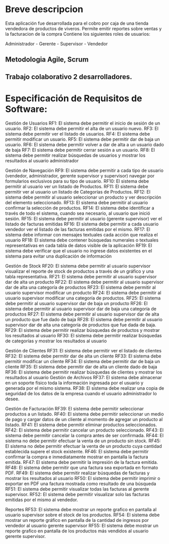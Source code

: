 # Breve descripcion
Esta aplicación fue desarrollada para el cobro por caja de una tienda vendedora de productos de viveros.
Permite emitir reportes sobre ventas y la facturacion de la compra
Contiene los siguientes roles de usuarios:

Administrador - Gerente - Supervisor - Vendedor 

## Metodologia Agile, Scrum
## Trabajo colaborativo 2 desarrolladores.

# Especificación de Requisitos de Software:

Gestión de Usuarios
RF1: El sistema debe permitir el inicio de sesión de un usuario.
RF2: El sistema debe permitir el alta de un usuario nuevo.
RF3: El sistema debe permitir ver el listado de usuarios.
RF4: El sistema debe permitir modificar un usuario.
RF5: El sistema debe permitir dar de baja un usuario.
RF6: El sistema debe permitir volver a dar de alta a un usuario dado de baja
RF7: El sistema debe permitir cerrar sesión a un usuario.
RF8: El sistema debe permitir realizar búsquedas de usuarios y mostrar los resultados al usuario administrador

Gestión de Navegación
RF9: El sistema debe permitir a cada tipo de usuario (vendedor, administrador, gerente supervisor y supervisor) navegar por formularios exclusivos para su tipo de usuario.
RF10: El sistema debe permitir al usuario ver un listado de Productos.
RF11: El sistema debe permitir ver al usuario un listado de Categorías de Productos.
RF12: El sistema debe permitir al usuario seleccionar un producto y ver descripción del elemento seleccionado.
RF13: El sistema debe permitir al usuario confirmar la selección de productos.
RF14: El sistema debe identificar a través de todo el sistema, cuando sea necesario, al usuario que inició sesión.
RF15: El sistema debe permitir al usuario (gerente supervisor) ver el listado de facturas emitidas
RF16: El sistema debe permitir a cada usuario vendedor ver el listado de las facturas emitidas por el mismo.
RF17: El sistema debe informar con mensajes textuales cada acción que realiza el usuario
RF18: El sistema debe contener búsquedas numerales o textuales representativas en cada tabla de datos visible de la aplicación
RF19: El sistema debe verificar que el usuario no ingrese datos existentes en el sistema para evitar una duplicación de información

Gestión de Stock
RF20: El sistema debe permitir al usuario supervisor visualizar el reporte de stock de productos a través de un gráfico y una tabla representativa.
RF21: El sistema debe permitir al usuario supervisor dar de alta un producto 
RF22: El sistema debe permitir al usuario supervisor dar de alta una categoría de productos
RF23: El sistema debe permitir al usuario supervisor modificar un producto
RF24: El sistema debe permitir al usuario supervisor modificar una categoría de productos.
RF25: El sistema debe permitir al usuario supervisor dar de baja un producto
RF26: El sistema debe permitir al usuario supervisor dar de baja una categoría de productos
RF27: El sistema debe permitir al usuario supervisor dar de alta un producto que fue dado de baja
RF28: El sistema debe permitir al usuario supervisor dar de alta una categoría de productos que fue dada de baja.
RF29: El sistema debe permitir realizar búsquedas de productos y mostrar los resultados al usuario
RF30: El sistema debe permitir realizar búsquedas de categorías y mostrar los resultados al usuario

Gestión de Clientes
RF31: El sistema debe permitir ver el listado de clientes
RF32: El sistema debe permitir dar de alta un cliente
RF33: El sistema debe permitir modificar un cliente
RF34: El sistema debe permitir dar de baja un cliente
RF35: El sistema debe permitir dar de alta un cliente dado de baja
RF36: El sistema debe permitir realizar búsquedas de clientes y mostrar los resultados al usuario
Gestión de Archivos
RF37: El sistema debe almacenar en un soporte físico toda la información ingresada por el usuario y generada por el mismo sistema.
RF38: El sistema debe realizar una copia de seguridad de los datos de la empresa cuando el usuario administrador lo desee.

Gestión de Facturación
RF39: El sistema debe permitir seleccionar productos a un listado.
RF40: El sistema debe permitir seleccionar un medio de pago y cargar datos de un cliente al momento de agregar un producto al listado.
RF41: El sistema debe permitir eliminar productos seleccionados.
RF42: El sistema debe permitir cancelar un producto seleccionado.
RF43: El sistema debe permitir cancelar la compra antes de ser confirmada.
RF44: El sistema no debe permitir efectuar la venta de un producto sin stock.
RF45: El sistema no debe permitir efectuar la venta de un producto cuya cantidad establecida supere el stock existente.
RF46: El sistema debe permitir confirmar la compra e inmediatamente mostrar en pantalla la factura emitida.
RF47: El sistema debe permitir la impresión de la factura emitida.
RF48: El sistema debe permitir que una factura sea exportada en formato PDF.
RF49: El sistema debe permitir realizar búsquedas de facturas y mostrar los resultados al usuario 
RF50: El sistema debe permitir imprimir o exportar en PDF una factura mostrada como resultado de una búsqueda
RF51: El sistema debe permitir visualizar todas las facturas al gerente supervisor.
RF52: El sistema debe permitir visualizar solo las facturas emitidas por el mismo al vendedor.

Reportes
RF53: El sistema debe mostrar un reporte grafico en pantalla al usuario supervisor sobre el stock de los productos.
RF54: El sistema debe mostrar un reporte gráfico en pantalla de la cantidad de ingresos por vendedor al usuario gerente supervisor
RF55: El sistema debe mostrar un reporte grafico en pantalla de los productos más vendidos al usuario gerente supervisor.
